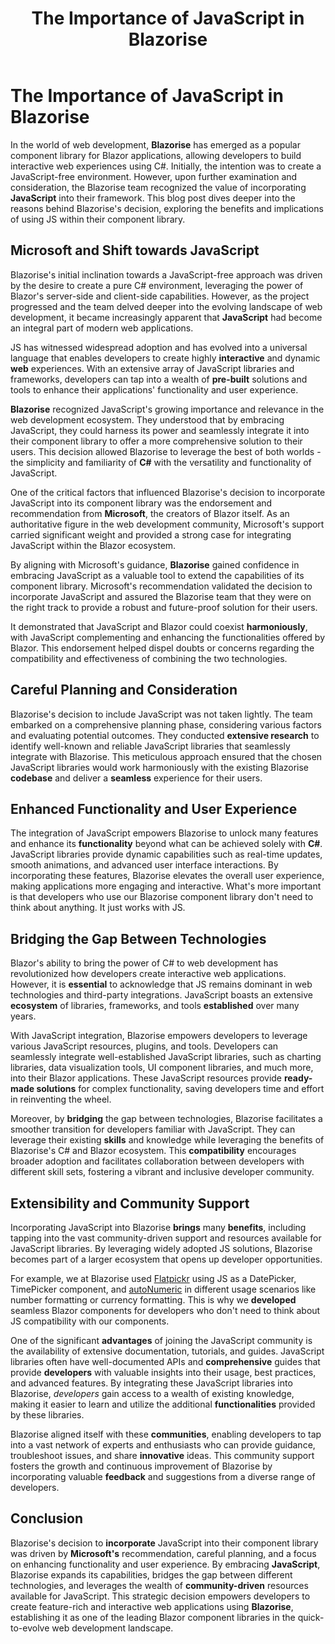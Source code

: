 ﻿---
title: The Importance of JavaScript in Blazorise
description: Making JavaScript and Blazorise work was an essential step towards greater compatibility for the web app development using blazor components and our success.
permalink: /blog/the-importance-of-javascript-in-blazorise
canonical: /blog/the-importance-of-javascript-in-blazorise
image-url: /img/blog/2023-07-04/the-importance-of-javascript-in-blazorise.png
image-text: The Importance of JavaScript in Blazorise
author-name: Toni Sokolov
author-image: tonis
posted-on: July 4th, 2023
read-time: 5 min
---

# The Importance of JavaScript in Blazorise

In the world of web development, **Blazorise** has emerged as a popular component library for Blazor applications, allowing developers to build interactive web experiences using C#. Initially, the intention was to create a JavaScript-free environment. However, upon further examination and consideration, the Blazorise team recognized the value of incorporating **JavaScript** into their framework. This blog post dives deeper into the reasons behind Blazorise's decision, exploring the benefits and implications of using JS within their component library.

## Microsoft and Shift towards JavaScript

Blazorise's initial inclination towards a JavaScript-free approach was driven by the desire to create a pure C# environment, leveraging the power of Blazor's server-side and client-side capabilities. However, as the project progressed and the team delved deeper into the evolving landscape of web development, it became increasingly apparent that **JavaScript** had become an integral part of modern web applications.

JS has witnessed widespread adoption and has evolved into a universal language that enables developers to create highly **interactive** and dynamic **web** experiences. With an extensive array of JavaScript libraries and frameworks, developers can tap into a wealth of **pre-built** solutions and tools to enhance their applications' functionality and user experience.

**Blazorise** recognized JavaScript's growing importance and relevance in the web development ecosystem. They understood that by embracing JavaScript, they could harness its power and seamlessly integrate it into their component library to offer a more comprehensive solution to their users. This decision allowed Blazorise to leverage the best of both worlds - the simplicity and familiarity of **C#** with the versatility and functionality of JavaScript.

One of the critical factors that influenced Blazorise's decision to incorporate JavaScript into its component library was the endorsement and recommendation from **Microsoft**, the creators of Blazor itself. As an authoritative figure in the web development community, Microsoft's support carried significant weight and provided a strong case for integrating JavaScript within the Blazor ecosystem.

By aligning with Microsoft's guidance, **Blazorise** gained confidence in embracing JavaScript as a valuable tool to extend the capabilities of its component library. Microsoft's recommendation validated the decision to incorporate JavaScript and assured the Blazorise team that they were on the right track to provide a robust and future-proof solution for their users.

It demonstrated that JavaScript and Blazor could coexist **harmoniously**, with JavaScript complementing and enhancing the functionalities offered by Blazor. This endorsement helped dispel doubts or concerns regarding the compatibility and effectiveness of combining the two technologies.

## Careful Planning and Consideration

Blazorise's decision to include JavaScript was not taken lightly. The team embarked on a comprehensive planning phase, considering various factors and evaluating potential outcomes. They conducted **extensive research** to identify well-known and reliable JavaScript libraries that seamlessly integrate with Blazorise. This meticulous approach ensured that the chosen JavaScript libraries would work harmoniously with the existing Blazorise **codebase** and deliver a **seamless** experience for their users.

## Enhanced Functionality and User Experience

The integration of JavaScript empowers Blazorise to unlock many features and enhance its **functionality** beyond what can be achieved solely with **C#**. JavaScript libraries provide dynamic capabilities such as real-time updates, smooth animations, and advanced user interface interactions. By incorporating these features, Blazorise elevates the overall user experience, making applications more engaging and interactive. What's more important is that developers who use our Blazorise component library don't need to think about anything. It just works with JS.

## Bridging the Gap Between Technologies

Blazor's ability to bring the power of C# to web development has revolutionized how developers create interactive web applications. However, it is **essential** to acknowledge that JS remains dominant in web technologies and third-party integrations. JavaScript boasts an extensive **ecosystem** of libraries, frameworks, and tools **established** over many years.

With JavaScript integration, Blazorise empowers developers to leverage various JavaScript resources, plugins, and tools. Developers can seamlessly integrate well-established JavaScript libraries, such as charting libraries, data visualization tools, UI component libraries, and much more, into their Blazor applications. These JavaScript resources provide **ready-made solutions** for complex functionality, saving developers time and effort in reinventing the wheel.

Moreover, by **bridging** the gap between technologies, Blazorise facilitates a smoother transition for developers familiar with JavaScript. They can leverage their existing **skills** and knowledge while leveraging the benefits of Blazorise's C# and Blazor ecosystem. This **compatibility** encourages broader adoption and facilitates collaboration between developers with different skill sets, fostering a vibrant and inclusive developer community.

## Extensibility and Community Support

Incorporating JavaScript into Blazorise **brings** many **benefits**, including tapping into the vast community-driven support and resources available for JavaScript libraries. By leveraging widely adopted JS solutions, Blazorise becomes part of a larger ecosystem that opens up developer opportunities.

For example, we at Blazorise used [Flatpickr](https://github.com/flatpickr/flatpickr) using JS as a DatePicker, TimePicker component, and [autoNumeric](https://github.com/autoNumeric/autoNumeric/) in different usage scenarios like number formatting or currency formatting. This is why we **developed** seamless Blazor components for developers who don't need to think about JS compatibility with our components.

One of the significant **advantages** of joining the JavaScript community is the availability of extensive documentation, tutorials, and guides. JavaScript libraries often have well-documented APIs and **comprehensive** guides that provide **developers** with valuable insights into their usage, best practices, and advanced features. By integrating these JavaScript libraries into Blazorise, *developers* gain access to a wealth of existing knowledge, making it easier to learn and utilize the additional **functionalities** provided by these libraries.

Blazorise aligned itself with these **communities**, enabling developers to tap into a vast network of experts and enthusiasts who can provide guidance, troubleshoot issues, and share **innovative** ideas. This community support fosters the growth and continuous improvement of Blazorise by incorporating valuable **feedback** and suggestions from a diverse range of developers.

## Conclusion

Blazorise's decision to **incorporate** JavaScript into their component library was driven by **Microsoft's** recommendation, careful planning, and a focus on enhancing functionality and user experience. By embracing **JavaScript**, Blazorise expands its capabilities, bridges the gap between different technologies, and leverages the wealth of **community-driven** resources available for JavaScript. This strategic decision empowers developers to create feature-rich and interactive web applications using **Blazorise**, establishing it as one of the leading Blazor component libraries in the quick-to-evolve web development landscape.
